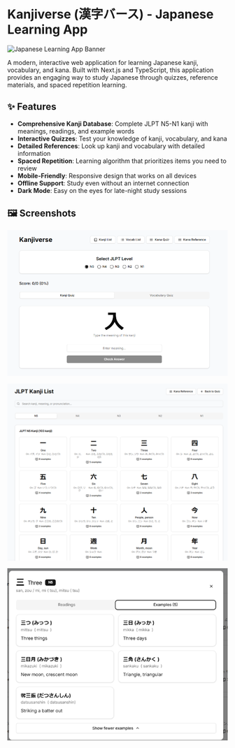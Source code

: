 # Kanjiverse (漢字バース) - Japanese Learning App

![Japanese Learning App Banner](https://kanjiverse.insomnius.dev/kv.png)

A modern, interactive web application for learning Japanese kanji, vocabulary, and kana. Built with Next.js and TypeScript, this application provides an engaging way to study Japanese through quizzes, reference materials, and spaced repetition learning.

## ✨ Features

- **Comprehensive Kanji Database**: Complete JLPT N5-N1 kanji with meanings, readings, and example words
- **Interactive Quizzes**: Test your knowledge of kanji, vocabulary, and kana
- **Detailed References**: Look up kanji and vocabulary with detailed information
- **Spaced Repetition**: Learning algorithm that prioritizes items you need to review
- **Mobile-Friendly**: Responsive design that works on all devices
- **Offline Support**: Study even without an internet connection
- **Dark Mode**: Easy on the eyes for late-night study sessions

## 🖼️ Screenshots

![1st screenshots](.misc/1.png)

![2nd screenshots](.misc/2.png)

![3rd screenshots](.misc/3.png)
